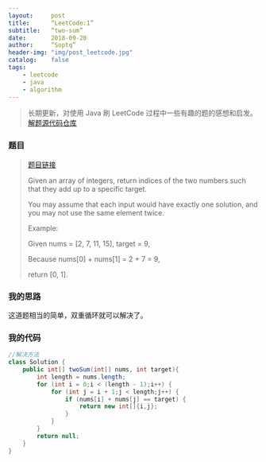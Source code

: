 ```yaml
---
layout:     post
title:      “LeetCode:1”
subtitle:   “two-sum”
date:       2018-09-20
author:     “Soptq”
header-img: "img/post_leetcode.jpg"
catalog:    false
tags:
    - leetcode
    - java
    - algorithm
---
```



>长期更新，对使用 Java 刷 LeetCode 过程中一些有趣的题的感想和启发。
>[解题源代码仓库](https://github.com/Soptq/LeetCodeLib)

### 题目

> [题目链接](https://leetcode-cn.com/problems/two-sum/description/)
> 
> Given an array of integers, return indices of the two numbers such that they add up to a specific target.
>
>You may assume that each input would have exactly one solution, and you may not use the same element twice.
>
>Example:
>
>Given nums = [2, 7, 11, 15], target = 9,
>
>Because nums[0] + nums[1] = 2 + 7 = 9,
>
>return [0, 1].
>

### 我的思路

这道题相当的简单，双重循环就可以解决了。

### 我的代码

```java
//解决方法
class Solution {
	public int[] twoSum(int[] nums, int target){
		int length = nums.length;
		for (int i = 0;i < (length - 1);i++) {
			for (int j = i + 1;j < length;j++) {
				if (nums[i] + nums[j] == target) {
					return new int[]{i,j};
				}
			}
		}
		return null;
	}
}
```








